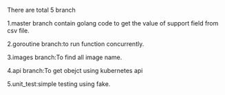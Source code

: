 
There are total 5 branch

1.master branch contain golang code to get the value of support field from csv  file.

2.goroutine branch:to run function concurrently.

3.images branch:To find all image name.

4.api branch:To get obejct using kubernetes api

5.unit_test:simple testing using fake.





